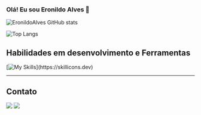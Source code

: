 ### Olá! Eu sou Eronildo Alves 👋

![EronildoAlves GitHub stats](https://github-readme-stats.vercel.app/api?username=EronildoAlves&show_icons=true&theme=dracula)

![Top Langs](https://github-readme-stats.vercel.app/api/top-langs/?username=EronildoAlves&layout=compact)

## Habilidades em desenvolvimento e Ferramentas
[![My Skills](https://skillicons.dev/icons?i=java,mysql,git,idea,)](https://skillicons.dev)

<hr>
 <div>
  <h2>Contato</h2>
  <a href = "mailto:eronildof36@gmail.com"><img src="https://img.shields.io/badge/Gmail-D14836?style=for-the-badge&logo=gmail&logoColor=white" target="_blank"></a>
  <a href="https://www.linkedin.com/in/eronildo-nascimento/" target="_blank"><img src="https://img.shields.io/badge/-LinkedIn-%230077B5?style=for-the-badge&logo=linkedin&logoColor=white" target="_blank"></a> 
</div>
